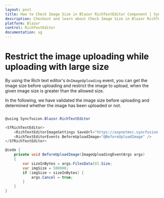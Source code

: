 ```yaml
---
layout: post
title: How to Check Image Size in Blazor RichTextEditor Component | Syncfusion
description: Checkout and learn about Check Image Size in Blazor RichTextEditor component of Syncfusion, and more details.
platform: Blazor
control: RichTextEditor
documentation: ug
---
```


# Restrict the image uploading while uploading with large size

By using the Rich text editor's `OnImageUploading` event, you can get the image size before uploading and restrict the image to upload, when the given image size is greater than the allowed size.

In the following, we have validated the image size before uploading and determined whether the image has been uploaded or not.

```csharp

@using Syncfusion.Blazor.RichTextEditor

<SfRichTextEditor>
    <RichTextEditorImageSettings SaveUrl="https://aspnetmvc.syncfusion.com/services/api/uploadbox/Save" Path="./Images/" />
    <RichTextEditorEvents BeforeUploadImage="@BeforeUploadImage" />
</SfRichTextEditor>

@code {
    private void BeforeUploadImage(ImageUploadingEventArgs args)
    {
        var sizeInBytes = args.FilesData[0].Size;
        var imgSize = 500000;
        if (imgSize < sizeInBytes) {
            args.Cancel = true;
        }
    }
}

```